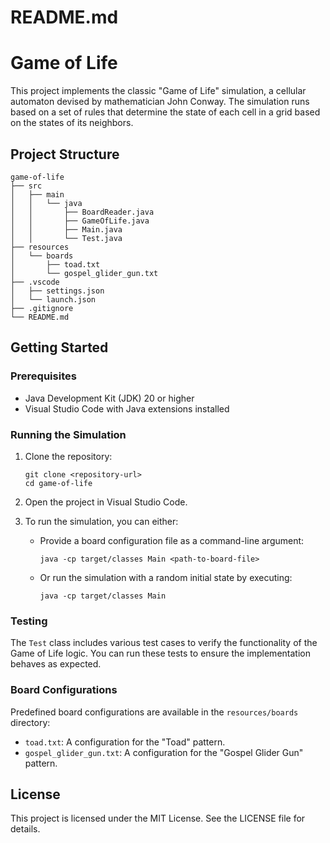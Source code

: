 # README.md

# Game of Life

This project implements the classic "Game of Life" simulation, a cellular automaton devised by mathematician John Conway. The simulation runs based on a set of rules that determine the state of each cell in a grid based on the states of its neighbors.

## Project Structure

```
game-of-life
├── src
│   ├── main
│   │   └── java
│   │       ├── BoardReader.java
│   │       ├── GameOfLife.java
│   │       ├── Main.java
│   │       └── Test.java
├── resources
│   └── boards
│       ├── toad.txt
│       └── gospel_glider_gun.txt
├── .vscode
│   ├── settings.json
│   └── launch.json
├── .gitignore
└── README.md
```

## Getting Started

### Prerequisites

- Java Development Kit (JDK) 20 or higher
- Visual Studio Code with Java extensions installed

### Running the Simulation

1. Clone the repository:
   ```
   git clone <repository-url>
   cd game-of-life
   ```

2. Open the project in Visual Studio Code.

3. To run the simulation, you can either:
   - Provide a board configuration file as a command-line argument:
     ```
     java -cp target/classes Main <path-to-board-file>
     ```
   - Or run the simulation with a random initial state by executing:
     ```
     java -cp target/classes Main
     ```

### Testing

The `Test` class includes various test cases to verify the functionality of the Game of Life logic. You can run these tests to ensure the implementation behaves as expected.

### Board Configurations

Predefined board configurations are available in the `resources/boards` directory:
- `toad.txt`: A configuration for the "Toad" pattern.
- `gospel_glider_gun.txt`: A configuration for the "Gospel Glider Gun" pattern.

## License

This project is licensed under the MIT License. See the LICENSE file for details.